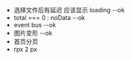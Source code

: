 * 选择文件后有延迟 应该显示 loading --ok
* total === 0 : noData --ok
* event bus --ok
* 图片变形 --ok
* 首页分页
* rpx 2 px

